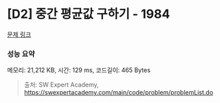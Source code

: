 # [D2] 중간 평균값 구하기 - 1984 

[문제 링크](https://swexpertacademy.com/main/code/problem/problemDetail.do?contestProbId=AV5Pw_-KAdcDFAUq) 

### 성능 요약

메모리: 21,212 KB, 시간: 129 ms, 코드길이: 465 Bytes



> 출처: SW Expert Academy, https://swexpertacademy.com/main/code/problem/problemList.do